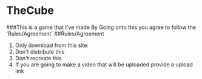 # TheCube
###This is a game that I've made
By Going onto this you agree to follow the 'Rules/Agreement'
##Rules/Agreement
1) Only download from this site: 
2) Don't distribute this
3) Don't recreate this
4) If you are going to make a video that will be uploaded provide a upload link
